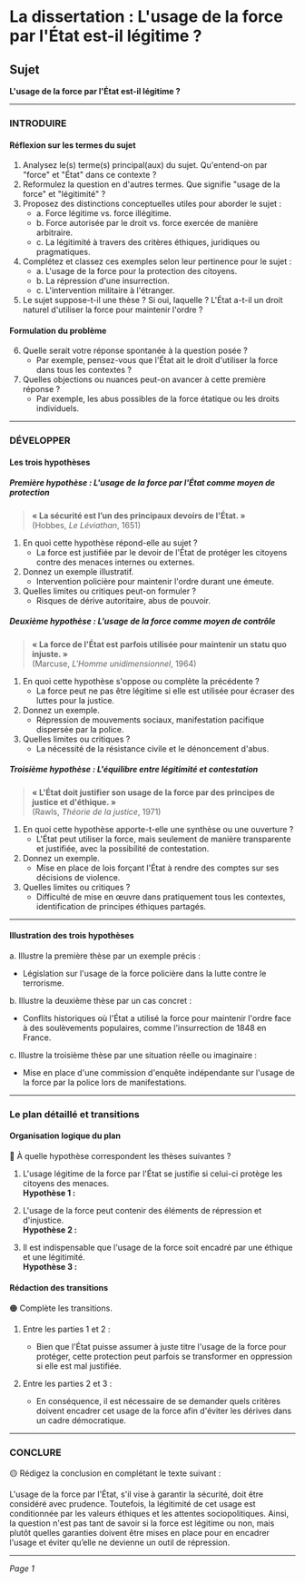# La dissertation : L'usage de la force par l'État est-il légitime ?

## Sujet
**L'usage de la force par l'État est-il légitime ?**

---

### INTRODUIRE

#### Réflexion sur les termes du sujet

1. Analysez le(s) terme(s) principal(aux) du sujet. Qu'entend-on par "force" et "État" dans ce contexte ? 
2. Reformulez la question en d'autres termes. Que signifie "usage de la force" et "légitimité" ?
3. Proposez des distinctions conceptuelles utiles pour aborder le sujet :
   - a. Force légitime vs. force illégitime.
   - b. Force autorisée par le droit vs. force exercée de manière arbitraire.
   - c. La légitimité à travers des critères éthiques, juridiques ou pragmatiques.
4. Complétez et classez ces exemples selon leur pertinence pour le sujet :
   - a. L'usage de la force pour la protection des citoyens.
   - b. La répression d'une insurrection.
   - c. L'intervention militaire à l'étranger.
5. Le sujet suppose-t-il une thèse ? Si oui, laquelle ? L'État a-t-il un droit naturel d'utiliser la force pour maintenir l'ordre ?

#### Formulation du problème

6. Quelle serait votre réponse spontanée à la question posée ? 
   - Par exemple, pensez-vous que l'État ait le droit d'utiliser la force dans tous les contextes ?
7. Quelles objections ou nuances peut-on avancer à cette première réponse ? 
   - Par exemple, les abus possibles de la force étatique ou les droits individuels.

---

### DÉVELOPPER

#### Les trois hypothèses

##### Première hypothèse : L'usage de la force par l'État comme moyen de protection

> **« La sécurité est l’un des principaux devoirs de l'État. »**  
> (Hobbes, *Le Léviathan*, 1651)

1. En quoi cette hypothèse répond-elle au sujet ? 
   - La force est justifiée par le devoir de l'État de protéger les citoyens contre des menaces internes ou externes.
2. Donnez un exemple illustratif. 
   - Intervention policière pour maintenir l'ordre durant une émeute.
3. Quelles limites ou critiques peut-on formuler ? 
   - Risques de dérive autoritaire, abus de pouvoir.

##### Deuxième hypothèse : L'usage de la force comme moyen de contrôle

> **« La force de l'État est parfois utilisée pour maintenir un statu quo injuste. »**  
> (Marcuse, *L'Homme unidimensionnel*, 1964)

1. En quoi cette hypothèse s'oppose ou complète la précédente ? 
   - La force peut ne pas être légitime si elle est utilisée pour écraser des luttes pour la justice.
2. Donnez un exemple. 
   - Répression de mouvements sociaux, manifestation pacifique dispersée par la police.
3. Quelles limites ou critiques ? 
   - La nécessité de la résistance civile et le dénoncement d'abus.

##### Troisième hypothèse : L'équilibre entre légitimité et contestation

> **« L'État doit justifier son usage de la force par des principes de justice et d'éthique. »**  
> (Rawls, *Théorie de la justice*, 1971)

1. En quoi cette hypothèse apporte-t-elle une synthèse ou une ouverture ? 
   - L'État peut utiliser la force, mais seulement de manière transparente et justifiée, avec la possibilité de contestation.
2. Donnez un exemple. 
   - Mise en place de lois forçant l'État à rendre des comptes sur ses décisions de violence.
3. Quelles limites ou critiques ? 
   - Difficulté de mise en œuvre dans pratiquement tous les contextes, identification de principes éthiques partagés.

---

#### Illustration des trois hypothèses

a. Illustre la première thèse par un exemple précis : 
   - Législation sur l'usage de la force policière dans la lutte contre le terrorisme.

b. Illustre la deuxième thèse par un cas concret : 
   - Conflits historiques où l'État a utilisé la force pour maintenir l'ordre face à des soulèvements populaires, comme l'insurrection de 1848 en France.

c. Illustre la troisième thèse par une situation réelle ou imaginaire : 
   - Mise en place d'une commission d'enquête indépendante sur l'usage de la force par la police lors de manifestations.

---

### Le plan détaillé et transitions

#### Organisation logique du plan

🔴 À quelle hypothèse correspondent les thèses suivantes ?

1. L'usage légitime de la force par l'État se justifie si celui-ci protège les citoyens des menaces.  
   **Hypothèse 1 :**
   
2. L'usage de la force peut contenir des éléments de répression et d'injustice.  
   **Hypothèse 2 :**

3. Il est indispensable que l'usage de la force soit encadré par une éthique et une légitimité.  
   **Hypothèse 3 :**

#### Rédaction des transitions

🟠 Complète les transitions.

1. Entre les parties 1 et 2 :  
   - Bien que l'État puisse assumer à juste titre l'usage de la force pour protéger, cette protection peut parfois se transformer en oppression si elle est mal justifiée.

2. Entre les parties 2 et 3 :  
   - En conséquence, il est nécessaire de se demander quels critères doivent encadrer cet usage de la force afin d'éviter les dérives dans un cadre démocratique.

---

### CONCLURE

🟡 Rédigez la conclusion en complétant le texte suivant :

L'usage de la force par l'État, s'il vise à garantir la sécurité, doit être considéré avec prudence. Toutefois, la légitimité de cet usage est conditionnée par les valeurs éthiques et les attentes sociopolitiques. Ainsi, la question n'est pas tant de savoir si la force est légitime ou non, mais plutôt quelles garanties doivent être mises en place pour en encadrer l'usage et éviter qu’elle ne devienne un outil de répression.

--- 

*Page 1*